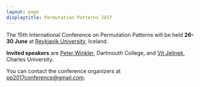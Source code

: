 ```yaml
---
layout: page
displaytitle: Permutation Patterns 2017
---
```


The 15th International Conference on Permutation Patterns will be
held **26-30 June** at [Reykjavik University][RU], Iceland.

**Invited speakers** are
[Peter Winkler][PWinkler], Dartmouth College, and
[Vít Jelínek][VJelinek], Charles University.

[RU]: http://www.ru.is/
[PWinkler]: https://math.dartmouth.edu/~pw/
[VJelinek]: http://iuuk.mff.cuni.cz/~jelinek/

You can contact the conference organizers at pp2017conference@gmail.com.
